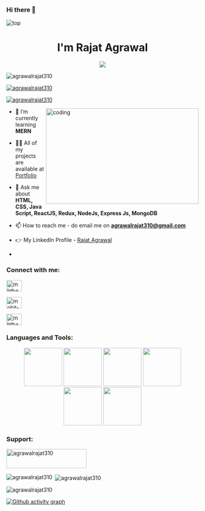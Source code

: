 ### Hi there 👋

<!--
**agrawalrajat310/agrawalrajat310** is a ✨ _special_ ✨ repository because its `README.md` (this file) appears on your GitHub profile.

Here are some ideas to get you started:

- 🔭 I’m currently working on ...
- 🌱 I’m currently learning ...
- 👯 I’m looking to collaborate on ...
- 🤔 I’m looking for help with ...
- 💬 Ask me about ...
- 📫 How to reach me: ...
- 😄 Pronouns: ...
- ⚡ Fun fact: ...
-->

<img src="https://camo.githubusercontent.com/5dc6ee33381917e41fc9c4951799268998f11a9b864399bf79a0842e4f9b194d/68747470733a2f2f692e696d6775722e636f6d2f315a76566b44632e676966" alt="top" />
<h1 align="center">I'm Rajat Agrawal</h1>
<!-- <h3 align="center">A passionate Full Stack Web Developer from Bharatpur, Rajasthan.</h3> -->
<div align="center">
<img src="https://readme-typing-svg.herokuapp.com/?lines=Welcome+To+Profile;Full+Stack+Web+Developer;Quick+learner;Self+Motivated;Problem+Solver;&color=teal&center=true" />
</div>


<p align="left"> <img src="https://komarev.com/ghpvc/?username=agrawalrajat310&label=Profile%20views&color=0e75b6&style=flat" alt="agrawalrajat310" /> </p>

<p align="left"> <a href="https://github.com/ryo-ma/github-profile-trophy"><img src="https://github-profile-trophy.vercel.app/?username=agrawalrajat310" alt="agrawalrajat310" /></a> </p>

<p align="left"> <a href="https://twitter.com/RAJATAGRAWAL310" target="blank"><img src="https://img.shields.io/twitter/follow/RAJATAGRAWAL310?logo=twitter&style=for-the-badge" alt="agrawalrajat310" /></a> </p>


<img align="right" alt="coding" width="400" height="250" src="https://camo.githubusercontent.com/4c8d92806e3c2322a2c390ffa0019c1d6f78a4d82108aa6946863ae362a763c8/68747470733a2f2f69322e77702e636f6d2f616c6c68746163636573732e696e666f2f77702d636f6e74656e742f75706c6f6164732f323031382f30332f70726f6772616d6d696e672e6769663f6669743d313238312532433731362673736c3d31" />




- 🌱 I’m currently learning **MERN**

- 👨‍💻 All of my projects are available at [Portfolio](https://agrawalrajat310.github.io)

- 💬 Ask me about **HTML, CSS, Java Script, ReactJS, Redux, NodeJs, Express Js, MongoDB**

- 📫 How to reach me - do email me on **agrawalrajat310@gmail.com**

- 👉 My LinkedIn Profile - [Rajat Agrawal](https://www.linkedin.com/in/rajatagrawal310/)

- <!--⚡ Fun fact **do write some exciting fact here asap**-->


<h3 align="left">Connect with me:</h3>


<p align="row">
 
<a href="https://twitter.com/RAJATAGRAWAL310" target="blank"><img align="center" src="https://raw.githubusercontent.com/rahuldkjain/github-profile-readme-generator/master/src/images/icons/Social/twitter.svg" alt="mhtbansal11" height="30" width="40" /></a>
 
 
 
<a href="https://www.linkedin.com/in/rajatagrawal310/" target="blank"><img align="center" src="https://raw.githubusercontent.com/rahuldkjain/github-profile-readme-generator/master/src/images/icons/Social/linked-in-alt.svg" alt="mohit-bansal11" height="30" width="40" /></a>
 
 
 
<a href="https://codesandbox.io/u/agrawalrajat310" target="blank"><img align="center" src="https://raw.githubusercontent.com/rahuldkjain/github-profile-readme-generator/master/src/images/icons/Social/codesandbox.svg" alt="mhtbansal11" height="30" width="40" /></a>
 
 </div>
 <!--
<a href="" target="blank"><img align="center" src="https://raw.githubusercontent.com/rahuldkjain/github-profile-readme-generator/master/src/images/icons/Social/instagram.svg" alt="" height="30" width="40" /></a>-->
 
 
 
</p>

<h3 align="left">Languages and Tools:</h3>

<!-- 
<p align="left"> <a href="https://babeljs.io/" target="_blank" rel="noreferrer"> <img src="https://www.vectorlogo.zone/logos/babeljs/babeljs-icon.svg" alt="babel" width="40" height="40"/> </a> <a href="https://www.w3schools.com/css/" target="_blank" rel="noreferrer"> <img src="https://raw.githubusercontent.com/devicons/devicon/master/icons/css3/css3-original-wordmark.svg" alt="css3" width="40" height="40"/> </a> <a href="https://expressjs.com" target="_blank" rel="noreferrer"> <img src="https://raw.githubusercontent.com/devicons/devicon/master/icons/express/express-original-wordmark.svg" alt="express" width="40" height="40"/> </a> <a href="https://git-scm.com/" target="_blank" rel="noreferrer"> <img src="https://www.vectorlogo.zone/logos/git-scm/git-scm-icon.svg" alt="git" width="40" height="40"/> </a> <a href="https://heroku.com" target="_blank" rel="noreferrer"> <img src="https://www.vectorlogo.zone/logos/heroku/heroku-icon.svg" alt="heroku" width="40" height="40"/> </a> <a href="https://www.w3.org/html/" target="_blank" rel="noreferrer"> <img src="https://raw.githubusercontent.com/devicons/devicon/master/icons/html5/html5-original-wordmark.svg" alt="html5" width="40" height="40"/> </a> <a href="https://developer.mozilla.org/en-US/docs/Web/JavaScript" target="_blank" rel="noreferrer"> <img src="https://raw.githubusercontent.com/devicons/devicon/master/icons/javascript/javascript-original.svg" alt="javascript" width="40" height="40"/> </a> <a href="https://www.mongodb.com/" target="_blank" rel="noreferrer"> <img src="https://raw.githubusercontent.com/devicons/devicon/master/icons/mongodb/mongodb-original-wordmark.svg" alt="mongodb" width="40" height="40"/> </a> <a href="https://nodejs.org" target="_blank" rel="noreferrer"> <img src="https://raw.githubusercontent.com/devicons/devicon/master/icons/nodejs/nodejs-original-wordmark.svg" alt="nodejs" width="40" height="40"/> </a> <a href="https://reactjs.org/" target="_blank" rel="noreferrer"> <img src="https://raw.githubusercontent.com/devicons/devicon/master/icons/react/react-original-wordmark.svg" alt="react" width="40" height="40"/> </a> <a href="https://redux.js.org" target="_blank" rel="noreferrer"> <img src="https://raw.githubusercontent.com/devicons/devicon/master/icons/redux/redux-original.svg" alt="redux" width="40" height="40"/> </a> <a href="https://www.typescriptlang.org/" target="_blank" rel="noreferrer"> <img src="https://raw.githubusercontent.com/devicons/devicon/master/icons/typescript/typescript-original.svg" alt="typescript" width="40" height="40"/> </a> </p>
 -->
 
 <div align="center">
 <img src="https://media.licdn.com/dms/image/C5122AQF9_IGT1XQnWg/feedshare-shrink_1280/0/1561388213088?e=2147483647&v=beta&t=nNjNJ9_CAZb9qsrZKhhT0YhtM9Tma4XHmzosVs8UKQo" width="100" height="100px">
  <img src="https://portfolio-himanshu.in/assets/imgs/css3.gif" width="100" height="100px">  
 <img src="https://media3.giphy.com/media/ln7z2eWriiQAllfVcn/200w.webp" width="100">      
 <img src="https://i.giphy.com/media/eNAsjO55tPbgaor7ma/200w.webp" width="100">      
 <img src="https://media4.giphy.com/media/du3J3cXyzhj75IOgvA/200.webp?cid=ecf05e47243naql4ppv14fb6z23ni6c6o75mhx1w55umom65&rid=200.webp&ct=g" width="100">      
 <img src="https://i.giphy.com/media/IdyAQJVN2kVPNUrojM/200.webp" width="100">      
</div>

<h3 align="left">Support:</h3>
<p><a href="https://www.buymeacoffee.com/agrawalrajat310"> <img align="left" src="https://cdn.buymeacoffee.com/buttons/v2/default-yellow.png" height="50" width="210" alt="agrawalrajat310" /></a></p><br><br>
<br>

<p><img align="left" src="https://github-readme-stats.vercel.app/api/top-langs?username=agrawalrajat310&show_icons=true&locale=en&layout=compact" alt="agrawalrajat310" /></p>


<!-- <br>
<br>
<br>
<br>
<br>
<br>
<br> -->
<p>&nbsp;<img align="center" src="https://github-readme-stats.vercel.app/api?username=agrawalrajat310&show_icons=true&locale=en" alt="agrawalrajat310" /></p>

<p><img align="center" src="https://github-readme-streak-stats.herokuapp.com/?user=agrawalrajat310&" alt="agrawalrajat310" /></p>

[![Github activity graph](https://github-readme-activity-graph.cyclic.app/graph?username=agrawalrajat310&theme=rogue)](https://github.com/mhtbansal11/github-readme-activity-graph)




